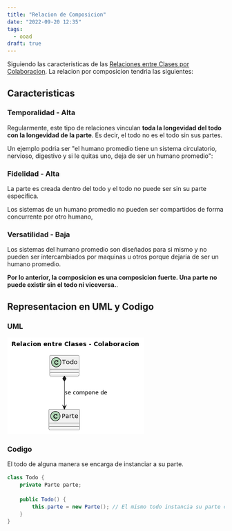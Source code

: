 ```yaml
---
title: "Relacion de Composicion"
date: "2022-09-20 12:35"
tags: 
  - ooad
draft: true
---
```

Siguiendo las caracteristicas de las [Relaciones entre Clases por Colaboracion](notes/Relaciones%20entre%20Clases%20por%20Colaboracion.md). La relacion por composicion tendria las siguientes:


## Caracteristicas
### Temporalidad - Alta
Regularmente, este tipo de relaciones vinculan **toda la longevidad del todo con la longevidad de la parte**. Es decir, el todo no es el todo sin sus partes.

Un ejemplo podria ser "el humano promedio tiene un sistema circulatorio, nervioso, digestivo y si le quitas uno, deja de ser un humano promedio":

### Fidelidad - Alta
La parte es creada dentro del todo y el todo no puede ser sin su parte especifica.

Los sistemas de un humano promedio no pueden ser compartidos de forma concurrente por otro humano,

### Versatilidad - Baja
Los sistemas del humano promedio son diseñados para si mismo y no pueden ser intercambiados por maquinas u otros porque dejaria de ser un humano promedio.

**Por lo anterior, la composicion es una composicion fuerte. Una parte no puede existir sin el todo ni viceversa.**.

## Representacion en UML y Codigo
### UML
![RelacionComposicion.PNG](files/RelacionComposicion.PNG)

### Codigo
El todo de alguna manera se encarga de instanciar a su parte.

```Java
class Todo {
	private Parte parte;

	public Todo() {
		this.parte = new Parte(); // El mismo todo instancia su parte con alta fidelidad, alta temporalidad y poca versatilidad.
	}
}
```